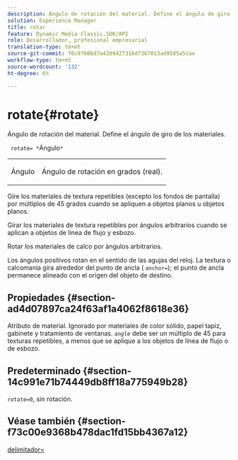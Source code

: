 ```yaml
---
description: Ángulo de rotación del material. Define el ángulo de giro de los materiales.
solution: Experience Manager
title: rotar
feature: Dynamic Media Classic,SDK/API
role: Desarrollador, profesional empresarial
translation-type: tm+mt
source-git-commit: f6c97606d7a4209427316d7367013ad9585a5cae
workflow-type: tm+mt
source-wordcount: '132'
ht-degree: 6%

---
```



# rotate{#rotate}

Ángulo de rotación del material. Define el ángulo de giro de los materiales.

` rotate= *`Ángulo`*`

<table id="simpletable_F1A87ECD86E8429788825374A6882CB9"> 
 <tr class="strow"> 
  <td class="stentry"> <p> <span class="varname"> Ángulo </span> </p> </td> 
  <td class="stentry"> <p>Ángulo de rotación en grados (real). </p> </td> 
 </tr> 
</table>

Gire los materiales de textura repetibles (excepto los fondos de pantalla) por múltiplos de 45 grados cuando se apliquen a objetos planos u objetos planos.

Girar los materiales de textura repetibles por ángulos arbitrarios cuando se aplican a objetos de línea de flujo y esbozo.

Rotar los materiales de calco por ángulos arbitrarios.

Los ángulos positivos rotan en el sentido de las agujas del reloj. La textura o calcomanía gira alrededor del punto de ancla ( `anchor=`); el punto de ancla permanece alineado con el origen del objeto de destino.

## Propiedades {#section-ad4d07897ca24f63af1a4062f8618e36}

Atributo de material. Ignorado por materiales de color sólido, papel tapiz, gabinete y tratamiento de ventanas. *`angle`* debe ser un múltiplo de 45 para texturas repetibles, a menos que se aplique a los objetos de línea de flujo o de esbozo.

## Predeterminado {#section-14c991e71b74449db8ff18a775949b28}

`rotate=0`, sin rotación.

## Véase también {#section-f73c00e9368b478dac1fd15bb4367a12}

[delimitador=](../../../../../ir-api/http-protocol/image-rendering-api-ref/c-ir-http-protocol-ref/c-ir-http-protocol-command-reference/r-ir-http-anchor.md#reference-d53923d785c9442997dc7f2199524c26)
